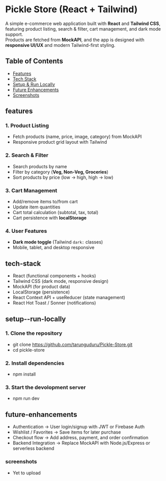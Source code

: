 # Pickle Store (React + Tailwind)

A simple e-commerce web application built with **React** and **Tailwind CSS**, featuring product listing, search & filter, cart management, and dark mode support.  
Products are fetched from **MockAPI**, and the app is designed with **responsive UI/UX** and modern Tailwind-first styling.

## Table of Contents

- [Features](#features)
- [Tech Stack](#tech-stack)
- [Setup & Run Locally](#setup--run-locally)
- [Future Enhancements](#future-enhancements)
- [Screenshots](#screenshots)

## features

### 1. Product Listing

- Fetch products (name, price, image, category) from MockAPI
- Responsive product grid layout with Tailwind

### 2. Search & Filter

- Search products by name
- Filter by category (**Veg, Non-Veg, Groceries**)
- Sort products by price (low → high, high → low)

### 3. Cart Management

- Add/remove items to/from cart
- Update item quantities
- Cart total calculation (subtotal, tax, total)
- Cart persistence with **localStorage**

### 4. User Features

- **Dark mode toggle** (Tailwind `dark:` classes)
- Mobile, tablet, and desktop responsive

## tech-stack

- React (functional components + hooks)
- Tailwind CSS (dark mode, responsive design)
- MockAPI (for product data)
- LocalStorage (persistence)
- React Context API + useReducer (state management)
- React Hot Toast / Sonner (notifications)

## setup--run-locally

### 1. Clone the repository

- git clone https://github.com/tarunguduru/Pickle-Store.git
- cd pickle-store

### 2. Install dependencies

- npm install

### 3. Start the devolopment server

- npm run dev

## future-enhancements

- Authentication → User login/signup with JWT or Firebase Auth
- Wishlist / Favorites → Save items for later purchase
- Checkout flow → Add address, payment, and order confirmation
- Backend Integration → Replace MockAPI with Node.js/Express or serverless backend

### screenshots

- Yet to upload
